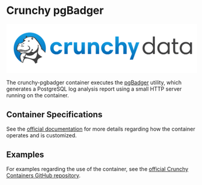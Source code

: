 # Crunchy pgBadger

![](https://raw.githubusercontent.com/CrunchyData/crunchy-containers/master/images/crunchy_logo.png)

The crunchy-pgbadger container executes the [pgBadger](http://dalibo.github.io/pgbadger/) utility, which generates a PostgreSQL log analysis report using a small HTTP server running on the container.

## Container Specifications

See the [official documentation](https://crunchydata.github.io/crunchy-containers/container-specifications/crunchy-pgbadger/) for more details regarding how the container operates and is customized.

## Examples

For examples regarding the use of the container, see the [official Crunchy Containers GitHub repository](https://github.com/CrunchyData/crunchy-containers/tree/master/examples/docker).
